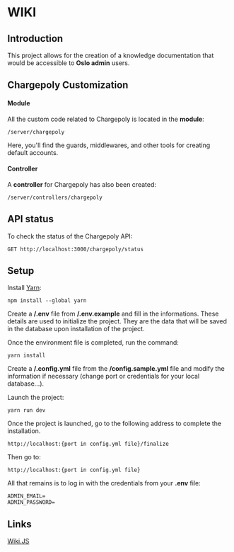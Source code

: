 # WIKI

## Introduction
This project allows for the creation of a knowledge documentation that would be accessible to **Oslo admin** users.



## Chargepoly Customization

#### Module

All the custom code related to Chargepoly is located in the **module**:

    /server/chargepoly

Here, you'll find the guards, middlewares, and other tools for creating default accounts.

#### Controller

A **controller** for Chargepoly has also been created:

    /server/controllers/chargepoly

## API status

To check the status of the Chargepoly API:  

    GET http://localhost:3000/chargepoly/status

## Setup

Install [Yarn](https://classic.yarnpkg.com/lang/en/docs/install/#mac-stable):

    npm install --global yarn
    
Create a **/.env** file from **/.env.example** and fill in the informations. These details are used to initialize the project. They are the data that will be saved in the database upon installation of the project.

Once the environment file is completed, run the command:

    yarn install

Create a **/.config.yml** file from the **/config.sample.yml** file and modify the information if necessary (change port or credentials for your local database...).

Launch the project:

    yarn run dev

Once the project is launched, go to the following address to complete the installation.

    http://localhost:{port in config.yml file}/finalize

Then go to:

    http://localhost:{port in config.yml file}

All that remains is to log in with the credentials from your **.env** file:

    ADMIN_EMAIL=
    ADMIN_PASSWORD=

## Links

[Wiki.JS](https://js.wiki/)
